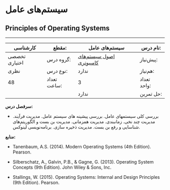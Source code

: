 # سیستم‌های عامل
## Principles of Operating Systems
_______________________________________________________________________________
| کارشناسی      | مقطع:       | سیستم‌های عامل                                                             | نام درس:    |
| ------------- | ----------- | -------------------------------------------------------------------------- | ----------- |
| تخصصی اختیاری | گروه درس:   | [اصول سیستم‌های کامپیوتری](../mandatory/Principles-of-Computer-Systems.md) | پیش‌نیاز:   |
| نظری          | نوع درس:    | ندارد                                                                      | هم‌نیاز:    |
| 48            | تعداد ساعت: | 3                                                                          | تعداد واحد: |
|               |             |  ندارد                                                                     | حل تمرین:   |

**سرفصل درس:**


- بررسی کلی سیستمهای عامل. بررسی پیشینه های سیستم عامل. مدیریت فرآیند. مدیریت چند نخی. زمانبندی. مدیریت همزمانی. مدیریت بن بست و الگوریتم‌های شناسایی و رفع بن بست. مدیریت ذخیره سازی. برنامه‌نویسی لینوکس.


**منابع:**


- Tanenbaum, A.S. (2014). Modern Operating Systems (4th Edition). Pearson.

- Silberschatz, A., Galvin, P.B., & Gagne, G. (2013). Operating System Concepts (9th Edition). John Wiley & Sons, Inc.

- Stallings, W. (2015). Operating Systems: Internal and Design Principles (9th Edition). Pearson.

